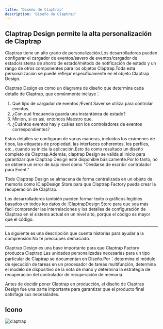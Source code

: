 ```yaml
---
title: 'Diseño de Claptrap'
description: 'Diseño de Claptrap'
---
```


## Claptrap Design permite la alta personalización de Claptrap

Claptrap tiene un alto grado de personalización.Los desarrolladores pueden configurar el cargador de eventos/savero de eventos/cargador de estado/sistema de ahorro de estado/método de notificación de estado y un rango de otros componentes para los objetos Claptrap.Toda esta personalización se puede reflejar específicamente en el objeto Claptrap Design.

Claptrap Design es como un diagrama de diseño que determina cada detalle de Claptrap, que comúnmente incluye：

1. Qué tipo de cargador de eventos /Event Saver se utiliza para controlar eventos.
2. ¿Con qué frecuencia guarda una instantánea de estado?
3. Minion, si es así, entonces Maestro que.
4. ¿Cuántos eventos hay y cuáles son los controladores de eventos correspondientes?

Estos detalles se configuran de varias maneras, incluidos los exámenes de tipos, las etiquetas de propiedad, las interfaces coherentes, los perfiles, etc., cuando se inicia la aplicación.Esto da como resultado un diseño completo de Claptrap.Además, claptrap Design se valida al inicio para garantizar que Claptrap Design esté disponible básicamente.Por lo tanto, no se obtiene un error de bajo nivel como "Olvidarse de escribir controlador para Event."

Todo Claptrap Design se almacena de forma centralizada en un objeto de memoria como IClapDesign Store para que Claptrap Factory pueda crear la recuperación de Claptrap.

Los desarrolladores también pueden formar texto o gráficos legibles basados en todos los datos de IClaptrapDesign Store para que sea más fácil comprender las interrelaciones y los detalles de configuración de Claptrap en el sistema actual en un nivel alto, porque el código es mayor que el código.

---

La siguiente es una descripción que cuenta historias para ayudar a la comprensión.No te preocupes demasiado.

Claptrap Design es una base importante para que Claptrap Factory produzca Claptrap.Las unidades personalizadas necesarias para un tipo particular de Claptrap se documentan en Diseño.Por：determina el módulo de ejecución de tareas en un procesador de tareas multifunción, determina el modelo de dispositivo de la nota de mano y determina la estrategia de recuperación del controlador de recuperación de memoria.

Antes de decidir poner Claptrap en producción, el diseño de Claptrap Design fue una parte importante para garantizar que el producto final satisfaga sus necesidades.

## Icono

![claptrap](/images/claptrap_icons/claptrap_design.svg)

